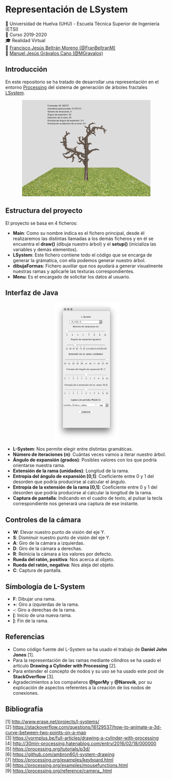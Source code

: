 # Representación de LSystem
:office: Universidad de Huelva (UHU) - Escuela Técnica Superior de Ingeniería (ETSI)  
:calendar: Curso 2019-2020  
:mortar_board: Realidad Virtual  
:construction_worker: [Francisco Jesús Beltrán Moreno (@FranBeltranM)](https://github.com/FranBeltranM)  
:construction_worker: [Manuel Jesús Grávalos Cano (@MGravalos)](https://github.com/MGravalos)  

## Introducción
En este repositorio se ha tratado de desarrollar una representación en el entorno [Processing](https://processing.org/) del sistema de generación de árboles fractales [LSystem](https://es.wikipedia.org/wiki/Sistema-L).

<p align="center">
  <img width="400" height="300" src="images/captura.jpg">
</p>

## Estructura del proyecto
El proyecto se basa en 4 ficheros:
- **Main**: Como su nombre indica es el fichero principal, desde él realizaremos las distintas llamadas a los demás ficheros y en él se encuentra el **draw()** (dibuja nuestro árbol) y el **setup()** (inicializa las variables y demás elementos).
- **LSystem**: Este fichero contiene todo el código que se encarga de generar la grámatica, con ella podemos generar nuestro árbol.
- **dibujaFormas**: Fichero auxiliar que nos ayudará a generar visualmente nuestras ramas y aplicarle las texturas correspondientes.
- **Menu**: Es el encargado de solicitar los datos al usuario.

## Interfaz de Java

<p align="center">
  <img width="203" height="431" src="images/interfaz.png">
</p>

- **L-System**: Nos permite elegir entre distintas gramáticas.
- **Número de iteraciones (n)**: Cuántas veces vamos a iterar nuestro árbol.
- **Ángulo de expansión (grados)**: Posibles valores con los que podría orientarse nuestra rama.
- **Extensión de la rama (unidades)**: Longitud de la rama.
- **Entropía del ángulo de expansión [0,1]**: Coeficiente entre 0 y 1 del desorden que podría producirse al calcular el ángulo.
- **Entropía de la extensión de la rama [0,1]**: Coeficiente entre 0 y 1 del desorden que podría producirse al calcular la longitud de la rama.
- **Captura de pantalla**: Indicando en el cuadro de texto, al pulsar la tecla correspondiente nos generará una captura de ese instante.

## Controles de la cámara
- **W**: Elevar nuestro punto de visión del eje Y.
- **S**: Disminuir nuestro punto de visión del eje Y.
- **A**: Giro de la cámara a izquierdas.
- **D**: Giro de la cámara a derechas.
- **R**: Reinicia la cámara a los valores por defecto.
- **Rueda del ratón, positiva**: Nos acerca al objeto.
- **Rueda del ratón, negativa**: Nos aleja del objeto.
- **C**: Captura de pantalla.

## Símbología de L-System
- **F**: Dibujar una rama.
- **+**: Giro a izquierdas de la rama.
- **-**: Giro a derechas de la rama.
- **[**: Inicio de una nueva rama.
- **]**: Fin de la rama.

## Referencias
- Como código fuente del L-System se ha usado el trabajo de **Daniel John Jones** [1].
- Para la representación de las ramas mediante cilindros se ha usado el artículo **Drawing a Cylinder with Processing** [2].
- Para entender el concepto de nodos y su uso se ha usado este post de **StackOverflow** [3].
- Agradecimientos a los compañeros **@IgorMy** y **@Narovik**, por su explicación de aspectos referentes a la creación de los nodos de conexiones.

## Bibliografía
[1] http://www.erase.net/projects/l-systems/  
[2] https://stackoverflow.com/questions/16129537/how-to-animate-a-3d-curve-between-two-points-on-a-map  
[3] https://vormplus.be/full-articles/drawing-a-cylinder-with-processing  
[4] http://30min-processing.hatenablog.com/entry/2016/02/18/000000  
[5] https://processing.org/tutorials/p3d/  
[6] https://github.com/ambron60/l-system-drawing  
[7] https://processing.org/examples/keyboard.html  
[8] https://processing.org/examples/mousefunctions.html  
[9] https://processing.org/reference/camera_.html
